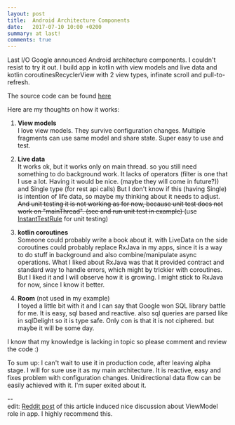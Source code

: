 ```yaml
---
layout: post
title:  Android Architecture Components
date:   2017-07-10 10:00 +0200
summary: at last!
comments: true
---
```

Last I/O Google announced Android architecture components. I couldn't resist to try it out. I build app in kotlin with view models and live data and kotlin coroutinesRecyclerView with 2 view types, infinate scroll and pull-to-refresh. 

The source code can be found [here](https://github.com/pbochenski/ArchitectureComponents)

Here are my thoughts on how it works:
1. **View models**   
I love view models. They survive configuration changes. Multiple fragments can use same model and share state. Super easy to use and test. 

2. **Live data**  
It works ok, but it works only on main thread. so you still need something to do background work. It lacks of operators (filter is one that I use a lot. Having it would be nice. (maybe they will come in future?)) and Single type (for rest api calls) But I don't know if this (having Single) is intention of life data, so maybe my thinking about it needs to adjust. <s> And unit testing it is not working as for now, because unit test does not work on "mainThread". (see and run unit test in example) </s> (use [InstantTestRule](https://developer.android.com/reference/android/arch/core/executor/testing/InstantTaskExecutorRule.html) for unit testing)

3. **kotlin coroutines**   
Someone could probably write a book about it. with LiveData on the side coroutines could probably replace RxJava in my apps, since it is a way to do stuff in background and also combine/manipulate async operations. What I liked about RxJava was that it provided contract and standard way to handle errors, which might by trickier with coroutines. But I liked it and I will observe how it is growing. I might stick to RxJava for now, since I know it better.
 
4. **Room** (not used in my example)  
I toyed a little bit with it and I can say that Google won SQL library battle for me. It is easy, sql based and reactive. also sql queries are parsed like in sqlDelight so it is type safe. Only con is that it is not ciphered. but maybe it will be some day. 

I know that my knowledge is lacking in topic so please comment and review the code :)

To sum up: I can't wait to use it in production code, after leaving alpha stage. I will for sure use it as my main architecture. It is reactive, easy and fixes problem with configuration changes. Unidirectional data flow can be easily achieved with it. I'm super exited about it.

--  
edit: [Reddit post](http://reddit.com/r/androiddev/comments/6mkdb3/ive_tried_architecture_components_and_this_is/) of this article induced nice discussion about ViewModel role in app. I highly recommend this.